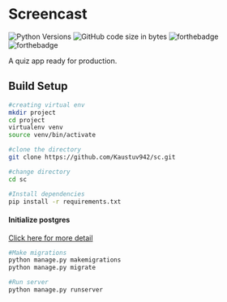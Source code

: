 # Screencast

![Python Versions](https://img.shields.io/pypi/pyversions/django.svg?style=flat) ![GitHub code size in bytes](https://img.shields.io/github/languages/code-size/Kaustuv942/sc)
![forthebadge](https://forthebadge.com/images/badges/made-with-python.svg) ![forthebadge](https://forthebadge.com/images/badges/built-with-love.svg)


A quiz app ready for production.

## Build Setup

```bash
#creating virtual env
mkdir project
cd project
virtualenv venv
source venv/bin/activate

#clone the directory
git clone https://github.com/Kaustuv942/sc.git

#change directory
cd sc

#Install dependencies
pip install -r requirements.txt
```
#### Initialize postgres

[Click here for more detail ](https://stackoverflow.com/questions/1471571/how-to-configure-postgresql-for-the-first-time)
```bash
#Make migrations
python manage.py makemigrations
python manage.py migrate

#Run server
python manage.py runserver
```
